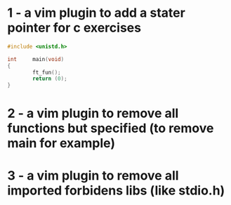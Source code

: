# 1 -  a vim plugin to add a stater pointer for c exercises

```c
#include <unistd.h>

int     main(void)
{
        ft_fun();
        return (0);
}
```

# 2 - a vim plugin to remove all functions but specified (to remove main for example)

# 3 -  a vim plugin to remove all imported forbidens libs (like stdio.h)
